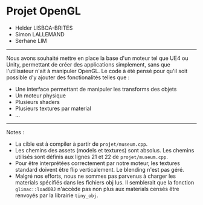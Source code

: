 # Projet OpenGL

* Helder LISBOA-BRITES
* Simon LALLEMAND
* Serhane LIM

--- 

Nous avons souhaité mettre en place la base d'un moteur tel que UE4 ou Unity, permettant de créer des applications simplement, sans que l'utilisateur n'ait à manipuler OpenGL. Le code à été pensé pour qu'il soit possible d'y ajouter des fonctionalités telles que :
* Une interface permettant de manipuler les transforms des objets
* Un moteur physique
* Plusieurs shaders
* Plusieurs textures par material
* ...

---

Notes :

* La cible est à compiler à partir de `projet/museum.cpp`.
* Les chemins des assets (models et textures) sont absolus. Les chemins utilisés sont définis aux lignes 21 et 22 de `projet/museum.cpp`.
* Pour être interprétées correctement par notre moteur, les textures standard doivent être flip verticalement. Le blending n'est pas géré.
* Malgré nos efforts, nous ne sommes pas parvenus à charger les materials spécifiés dans les fichiers obj lus. Il semblerait que la fonction `glimac::loadOBJ` n'accède pas non plus aux materials censés être renvoyés par la librairie `tiny_obj`.
